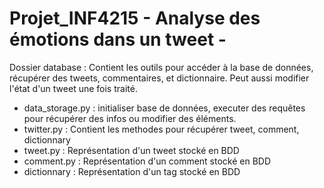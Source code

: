 Projet_INF4215 - Analyse des émotions dans un tweet -
==============

Dossier database :
Contient les outils pour accéder à la base de données, récupérer des tweets, commentaires, et dictionnaire. Peut aussi modifier l'état d'un tweet une fois traité.
  - data_storage.py : initialiser base de données, executer des requêtes pour récupérer des infos ou modifier des éléments.
  - twitter.py : Contient les methodes pour récupérer tweet, comment, dictionnary
  - tweet.py : Représentation d'un tweet stocké en BDD
  - comment.py : Représentation d'un comment stocké en BDD
  - dictionnary : Représentation d'un tag stocké en BDD
